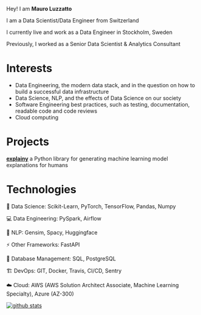 Hey! I am **Mauro Luzzatto**

I am a Data Scientist/Data Engineer from Switzerland

I currently live and work as a Data Engineer in Stockholm, Sweden

Previously, I worked as a Senior Data Scientist & Analytics Consultant

# Interests

- Data Engineering, the modern data stack, and in the question on how to build a successful data infrastructure
- Data Science, NLP, and the effects of Data Science on our society
- Software Engineering best practices, such as testing, documentation, readable code and code reviews
- Cloud computing


# Projects

**<a href="https://github.com/MauroLuzzatto/explainy"> explainy</a>** a Python library for generating machine learning model explanations for humans

# Technologies

<p>🚀 Data Science: Scikit-Learn, PyTorch, TensorFlow, Pandas, Numpy</p>
<p>💻 Data Engineering: PySpark, Airflow</p>
<p>💬 NLP: Gensim, Spacy, Huggingface</p>
<p>⚡ Other Frameworks: FastAPI</p>
<p>💾 Database Management: SQL, PostgreSQL</p>
<p>🏗️ DevOps: GIT, Docker, Travis, CI/CD, Sentry</p>
<p>☁️ Cloud: AWS (AWS Solution Architect Associate, Machine Learning Specialty),  Azure (AZ-300)</p>


[![github stats](https://github-readme-stats.vercel.app/api?username=MauroLuzzatto)](https://github.com/anuraghazra/github-readme-stats)


